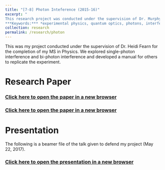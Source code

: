 ```yaml
---
title: "[7-8] Photon Inteference (2015-16)"
excerpt: "
This research project was conducted under the supervision of Dr. Murphy from CSUF. We studied minimal surfaces and we analyzed the index of the Scherk's surface. <br>
***Keywords:*** *experimental physics, quantum optics, photons, interference, physics, graduate*" #add this to add an image inside the "" <br/><img src='R001_padic/500x300.png'>
collection: research
permalink: /research/photon
---
```


This was my project conducted under the supervision of Dr. Heidi Fearn for the completion of my MS in Physics. We explored single-photon interference and bi-photon interference and developed a manual for others to replicate the experiment.

# Research Paper
### [Click here to open the paper in a new browser](R007_photon\Single_Photon_Lab_Real.pdf)
<object data="R007_photon\Single_Photon_Lab_Real.pdf#view=fitH" width="1000" height="1000" type='application/pdf'></object>

### [Click here to open the paper in a new browser](R007_photon\Bi_Photon_Lab_Real.pdf)
<object data="R007_photon\Bi_Photon_Lab_Real.pdf#view=fitH" width="1000" height="1000" type='application/pdf'></object>

# Presentation
The following is a beamer file of the talk given to defend my project (May 22, 2017).

### [Click here to open the presentation in a new browser](R007_photon/Bi_Photon_Presentation.pdf)
<object data="R007_photon/Bi_Photon_Presentation.pdf#view=fitH" width="1000" height="1000" type='application/pdf'></object>

